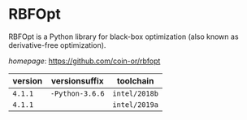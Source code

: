 # RBFOpt

RBFOpt is a Python library for black-box optimization (also known as derivative-free optimization).

*homepage*: <https://github.com/coin-or/rbfopt>

version | versionsuffix | toolchain
--------|---------------|----------
``4.1.1`` | ``-Python-3.6.6`` | ``intel/2018b``
``4.1.1`` |  | ``intel/2019a``
